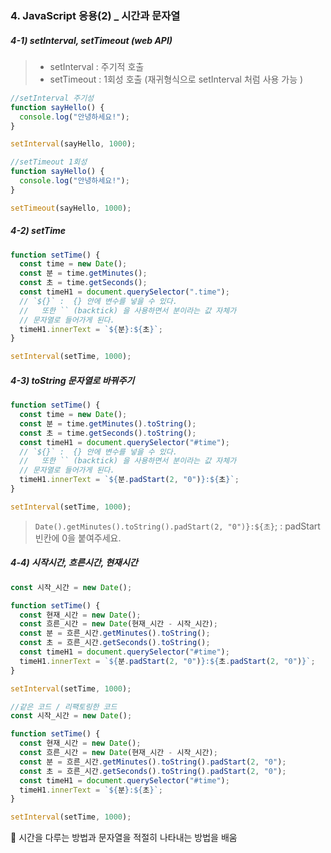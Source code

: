 ### 4.  JavaScript 응용(2) _ 시간과 문자열 

##### 4-1)  setInterval, setTimeout (web API)

> * setInterval  :  주기적 호출
> * setTimeout  : 1회성 호출 (재귀형식으로 setInterval 처럼 사용 가능 )

```javascript
//setInterval 주기성
function sayHello() {
  console.log("안녕하세요!");
}

setInterval(sayHello, 1000);
```

```javascript
//setTimeout 1회성
function sayHello() {
  console.log("안녕하세요!");
}

setTimeout(sayHello, 1000);
```



##### 4-2) setTime

```javascript
function setTime() {
  const time = new Date();
  const 분 = time.getMinutes();
  const 초 = time.getSeconds();
  const timeH1 = document.querySelector(".time");
  // `${}` :  {} 안에 변수를 넣을 수 있다.
  //   또한 `` (backtick) 을 사용하면서 분이라는 값 자체가
  // 문자열로 들어가게 된다.
  timeH1.innerText = `${분}:${초}`;
}

setInterval(setTime, 1000);

```



##### 4-3) toString 문자열로 바꿔주기

```javascript
function setTime() {
  const time = new Date();
  const 분 = time.getMinutes().toString();
  const 초 = time.getSeconds().toString();
  const timeH1 = document.querySelector("#time");
  // `${}` :  {} 안에 변수를 넣을 수 있다.
  //   또한 `` (backtick) 을 사용하면서 분이라는 값 자체가
  // 문자열로 들어가게 된다.
  timeH1.innerText = `${분.padStart(2, "0")}:${초}`;
}

setInterval(setTime, 1000);

```

> `Date().getMinutes().toString().padStart(2, "0")}:${초}`;
> : padStart 빈칸에 0을 붙여주세요. 



##### 4-4)  시작시간, 흐른시간, 현재시간

```javascript
const 시작_시간 = new Date();

function setTime() {
  const 현재_시간 = new Date();
  const 흐른_시간 = new Date(현재_시간 - 시작_시간);
  const 분 = 흐른_시간.getMinutes().toString();
  const 초 = 흐른_시간.getSeconds().toString();
  const timeH1 = document.querySelector("#time");
  timeH1.innerText = `${분.padStart(2, "0")}:${초.padStart(2, "0")}`;
}

setInterval(setTime, 1000);

```

```javascript
//같은 코드 / 리팩토링한 코드
const 시작_시간 = new Date();

function setTime() {
  const 현재_시간 = new Date();
  const 흐른_시간 = new Date(현재_시간 - 시작_시간);
  const 분 = 흐른_시간.getMinutes().toString().padStart(2, "0");
  const 초 = 흐른_시간.getSeconds().toString().padStart(2, "0");
  const timeH1 = document.querySelector("#time");
  timeH1.innerText = `${분}:${초}`;
}

setInterval(setTime, 1000);

```



🔻 시간을 다루는 방법과 문자열을 적절히 나타내는 방법을 배움

